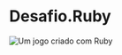 # Desafio.Ruby
![Um jogo criado com Ruby](https://img.shields.io/badge/Ruby-CC342D?style=for-the-badge&logo=ruby&logoColor=white)
